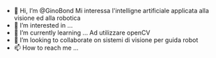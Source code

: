 - 👋 Hi, I’m @GinoBond
Mi interessa l'intelligne artificiale applicata alla visione ed alla robotica
- 👀 I’m interested in ...
- 🌱 I’m currently learning ...
Ad utilizzare openCV
- 💞️ I’m looking to collaborate on  sistemi di visione per guida robot     
- 📫 How to reach me ... 

<!---
GinoBond/GinoBond is a ✨ special ✨ repository because its `README.md` (this file) appears on your GitHub profile.
You can click the Preview link to take a look at your changes.
--->

